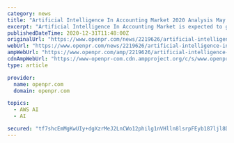 ```yaml
---
category: news
title: "Artificial Intelligence In Accounting Market 2020 Analysis May Set New Growth Story, Forecast to 2025"
excerpt: "Artificial Intelligence In Accounting Market is expected to grow from USD 666 million in 2019 to USD 4 791 million by 2025 at a CAGR of 48 Technological advances such as artificial intelligence are poised to transform the finance and"
publishedDateTime: 2020-12-31T11:48:00Z
originalUrl: "https://www.openpr.com/news/2219626/artificial-intelligence-in-accounting-market-2020-analysis-may"
webUrl: "https://www.openpr.com/news/2219626/artificial-intelligence-in-accounting-market-2020-analysis-may"
ampWebUrl: "https://www.openpr.com/amp/2219626/artificial-intelligence-in-accounting-market-2020-analysis-may"
cdnAmpWebUrl: "https://www-openpr-com.cdn.ampproject.org/c/s/www.openpr.com/amp/2219626/artificial-intelligence-in-accounting-market-2020-analysis-may"
type: article

provider:
  name: openpr.com
  domain: openpr.com

topics:
  - AWS AI
  - AI

secured: "tf7shcEmMgKwUIy+dgXzrMeJ2LnCWo12philg1nVHlln8lsrpFEyb187ljl8DhjbgyL+MqQRn1jPUC+xU3hUYQPb+oIeIQmmnm8a3kVKjLumn94zJQW0WMDKWnCGieX2zbnlLdGAXofmEDX0Zpn24DC2yDzHEiMGFz/yVvBRCCZkdrO/ZPu2NOUubo9FBZpaA8W0dbd8cpym8nD6yBTxdoc3sJ5FbUf9fX+EmfXI48cEYy6IslagpkF9jFCX7hcDBsBafWyymCdPiD6/vAssMduTraYnoS6GZtNphU7wNuhYkgA85dYNchBJpY7R2WHSec5QOUXEBtAR3liGikizNhUFOPzdLZ6X+JMbKQE7HKY=;5Tptk4K+btejqlnNizenlg=="
---
```


